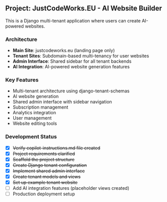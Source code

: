 <!-- Django tenant project for AI-powered website creation platform -->

## Project: JustCodeWorks.EU - AI Website Builder

This is a Django multi-tenant application where users can create AI-powered websites.

### Architecture
- **Main Site**: justcodeworks.eu (landing page only)
- **Tenant Sites**: Subdomain-based multi-tenancy for user websites
- **Admin Interface**: Shared sidebar for all tenant backends
- **AI Integration**: AI-powered website generation features

### Key Features
- Multi-tenant architecture using django-tenant-schemas
- AI website generation
- Shared admin interface with sidebar navigation
- Subscription management
- Analytics integration
- User management
- Website editing tools

### Development Status
- [x] ~~Verify copilot-instructions.md file created~~
- [x] ~~Project requirements clarified~~
- [x] ~~Scaffold the project structure~~
- [x] ~~Create Django tenant configuration~~
- [x] ~~Implement shared admin interface~~
- [x] ~~Create tenant models and views~~
- [x] ~~Set up example tenant website~~
- [ ] Add AI integration features (placeholder views created)
- [ ] Production deployment setup